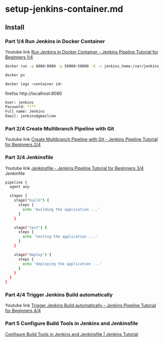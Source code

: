 # setup-jenkins-container.md

## Install

### Part 1/4 Run Jenkins in Docker Container

Youtube link [Run Jenkins in Docker Container - Jenkins Pipeline Tutorial for Beginners 1/4](https://www.youtube.com/watch?v=pMO26j2OUME)

```sh
docker run -p 8080:8080 -p 50000:50000 -d -v jenkins_home:/var/jenkins_home jenkins/jenkins
```

```sh
docker ps

docker logs <container id>
```

firefox http://localhost:8080

```sh
User: jenkins
Password: ****
Full name: Jenkins
Email: jenkins@gmailcom
```

### Part 2/4 Create Multibranch Pipeline with Git

Youtube link [Create Multibranch Pipeline with Git - Jenkins Pipeline Tutorial for Beginners 2/4](https://www.youtube.com/watch?v=tuxO7ZXplRE&t=2s)

### Part 3/4 Jenkinsfile

Youtube link [Jenkinsfile - Jenkins Pipeline Tutorial for Beginners 3/4](https://www.youtube.com/watch?v=MY1w7sWW5ms)
Jenkinfile

```sh
pipeline {
  agent any

  stages {
    stage("build") {
      steps {
        echo 'building the application ...'
      }
    }

    stage("test") {
      steps {
        echo 'testing the application ...'
      }
    }

    stage("deploy") {
      steps {
        echo 'deploying the application ...'
      }
    }
  }
}
```

### Part 4/4 Trigger Jenkins Build automatically

Youtube link [Trigger Jenkins Build automatically - Jenkins Pipeline Tutorial for Beginners 4/4](https://www.youtube.com/watch?v=CmwTPxdx24Y&t=2s)

### Part 5 Configure Build Tools in Jenkins and Jenkinsfile

[Configure Build Tools in Jenkins and Jenkinsfile | Jenkins Tutorial](https://www.youtube.com/watch?v=L9Ite-1pEU8)
